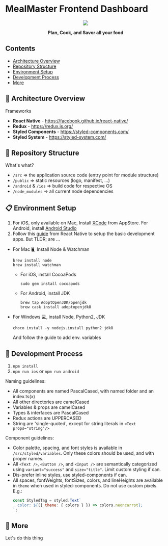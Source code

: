 # MealMaster Frontend Dashboard

<p align="center">
  <img src='https://drive.google.com/u/1/uc?id=175o_El8Mxm_YKVS_sFNkstdXErdeePaI&export=download'
</p>
<p align="center">
  <strong>Plan, Cook, and Savor all your food</strong>
</p>

## Contents

- [Architecture Overview](#-Architecture-Overview)
- [Repository Structure](#-Repository-Structure)
- [Environment Setup](#-Environment-Setup)
- [Development Process](#-Development-Process)
- [More](#-More)

## 🍔 Architecture Overview

Frameworks
- **React Native** - https://facebook.github.io/react-native/
- **Redux** - https://redux.js.org/
- **Styled Components** - https://styled-components.com/
- **Styled System** - https://styled-system.com/

## 🎉 Repository Structure

What's what?

- `/src` => the application source code (entry point for module structure)
- `/public` => static resources (logo, manifest, ...)
- `/android` & `/ios` => build code for respective OS
- `/node_modules` => all current node dependencies

## 📋 Environment Setup

1. For iOS, only available on Mac, Install [XCode][x] from AppStore. For Android, install [Android Studio][a]
2. Follow this [guide][g] from React Native to setup the basic development apps. But TLDR; are ...

- For Mac 🖥, Install Node & Watchman
  ```
  brew install node
  brew install watchman
  ```
  - For iOS, install CocoaPods
    ```
    sudo gem install cocoapods
    ```
  - For Android, install JDK
    ```
    brew tap AdoptOpenJDK/openjdk
    brew cask install adoptopenjdk8
    ```

- For Windows 💻, install Node, Python2, JDK
  ```
  choco install -y nodejs.install python2 jdk8
  ```
  And follow the guide to add env. variables

[x]: https://apps.apple.com/us/app/xcode/id497799835?mt=12
[a]: https://developer.android.com/studio
[g]: https://facebook.github.io/react-native/docs/getting-started

## 🚀 Development Process

1. `npm install`
2. `npm run ios` or `npm run android` 

Naming guidelines:
- All components are named PascalCased, with named folder and an index.ts(x)
- All other directories are camelCased
- Variables & props are camelCased
- Types & interfaces are PascalCased
- Redux actions are UPPERCASED
- String are 'single-quoted', except for string literals in `<Text props="string"/>`

Component guidelines:
- Color palette, spacing, and font styles is available in `/src/styled/variables`. Only these colors should be used, and with proper names.
- All `<Text />`, `<Button />`, and `<Input />` are semantically categorized using `variant="success"` and `size="title"`. Limit custom styling if can.
- Dis-prefer inline styles, use styled-components if can.
- All spaces, fontWeights, fontSizes, colors, and lineHeights are available in `theme` when used in styled-components. Do not use custom pixels. E.g.:
  ```jsx
  const StyledTag = styled.Text`
    color: ${({ theme: { colors } }) => colors.neoncarrot};
  `;
  ```


## 👏 More
Let's do this thing
